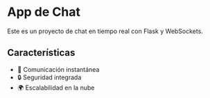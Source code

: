 # App de Chat
Este es un proyecto de chat en tiempo real con Flask y WebSockets.

## Características
- 🚀 Comunicación instantánea
- 🔒 Seguridad integrada
- 🌍 Escalabilidad en la nube

